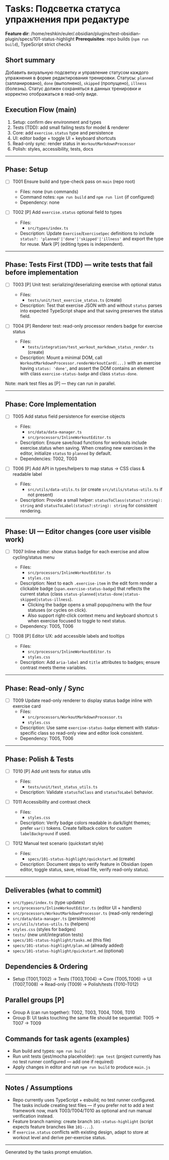 # Tasks: Подсветка статуса упражнения при редактуре

**Feature dir**: /home/reshkin/euler/.obsidian/plugins/test-obsidian-plugin/specs/101-status-highlight
**Prerequisites**: repo builds (`npm run build`), TypeScript strict checks

## Short summary
Добавить визуальную подсветку и управление статусом каждого упражнения в форме редактирования тренировки. Статусы: `planned` (запланировано), `done` (выполнено), `skipped` (пропущено), `illness` (болезнь). Статус должен сохраняться в данных тренировки и корректно отображаться в read-only виде.

## Execution Flow (main)
1. Setup: confirm dev environment and types
2. Tests (TDD): add small failing tests for model & renderer
3. Core: add `exercise.status` type and persistence
4. UI: editor badge + toggle UI + keyboard shortcuts
5. Read-only sync: render status in `WorkoutMarkdownProcessor`
6. Polish: styles, accessibility, tests, docs

---

## Phase: Setup
- [ ] T001 Ensure build and type-check pass on `main` (repo root)
  - Files: none (run commands)
  - Command notes: `npm run build` and `npm run lint` (if configured)
  - Dependency: none

- [ ] T002 [P] Add `exercise.status` optional field to types
  - Files:
    - `src/types/index.ts`
  - Description: Update `Exercise`/`ExerciseSpec` definitions to include `status?: 'planned'|'done'|'skipped'|'illness'` and export the type for reuse. Mark [P] (editing types is independent).

---

## Phase: Tests First (TDD) — write tests that fail before implementation
- [ ] T003 [P] Unit test: serializing/deserializing exercise with optional status
  - Files:
    - `tests/unit/test_exercise_status.ts` (create)
  - Description: Test that exercise JSON with and without `status` parses into expected TypeScript shape and that saving preserves the status field.

- [ ] T004 [P] Renderer test: read-only processor renders badge for exercise status
  - Files:
    - `tests/integration/test_workout_markdown_status_render.ts` (create)
  - Description: Mount a minimal DOM, call `WorkoutMarkdownProcessor.renderWorkoutCard(...)` with an exercise having `status: 'done'`, and assert the DOM contains an element with class `exercise-status-badge` and class `status-done`.

Note: mark test files as [P] — they can run in parallel.

---

## Phase: Core Implementation
- [ ] T005 Add status field persistence for exercise objects
  - Files:
    - `src/data/data-manager.ts`
    - `src/processors/InlineWorkoutEditor.ts`
  - Description: Ensure save/load functions for workouts include exercise.status when saving. When creating new exercises in the editor, initialize `status` to `planned` by default.
  - Dependencies: T002, T003

- [ ] T006 [P] Add API in types/helpers to map status → CSS class & readable label
  - Files:
    - `src/utils/data-utils.ts` (or create `src/utils/status-utils.ts` if not present)
  - Description: Provide a small helper: `statusToClass(status?:string): string` and `statusToLabel(status?:string): string` for consistent rendering.

---

## Phase: UI — Editor changes (core user visible work)
- [ ] T007 Inline editor: show status badge for each exercise and allow cycling/status menu
  - Files:
    - `src/processors/InlineWorkoutEditor.ts`
    - `styles.css`
  - Description: Next to each `.exercise-item` in the edit form render a clickable badge (`span.exercise-status-badge`) that reflects the current status (class `status-planned|status-done|status-skipped|status-illness`).
    - Clicking the badge opens a small popup/menu with the four statuses (or cycles on click).
    - Also support right-click context menu and keyboard shortcut `S` when exercise focused to toggle to next status.
  - Dependency: T005, T006

- [ ] T008 [P] Editor UX: add accessible labels and tooltips
  - Files:
    - `src/processors/InlineWorkoutEditor.ts`
    - `styles.css`
  - Description: Add `aria-label` and `title` attributes to badges; ensure contrast meets theme variables.

---

## Phase: Read-only / Sync
- [ ] T009 Update read-only renderer to display status badge inline with exercise card
  - Files:
    - `src/processors/WorkoutMarkdownProcessor.ts`
    - `styles.css`
  - Description: Use same `exercise-status-badge` element with status-specific class so read-only view and editor look consistent.
  - Dependency: T005, T006

---

## Phase: Polish & Tests
- [ ] T010 [P] Add unit tests for status utils
  - Files:
    - `tests/unit/test_status_utils.ts`
  - Description: Validate `statusToClass` and `statusToLabel` behavior.

- [ ] T011 Accessibility and contrast check
  - Files:
    - `styles.css`
  - Description: Verify badge colors readable in dark/light themes; prefer `var()` tokens. Create fallback colors for custom `labelBackground` if used.

- [ ] T012 Manual test scenario (quickstart style)
  - Files:
    - `specs/101-status-highlight/quickstart.md` (create)
  - Description: Document steps to verify feature in Obsidian (open editor, toggle status, save, reload file, verify read-only status).

---

## Deliverables (what to commit)
- `src/types/index.ts` (type updates)
- `src/processors/InlineWorkoutEditor.ts` (editor UI + handlers)
- `src/processors/WorkoutMarkdownProcessor.ts` (read-only rendering)
- `src/data/data-manager.ts` (persistence)
- `src/utils/status-utils.ts` (helpers)
- `styles.css` (styles for badges)
- `tests/` (new unit/integration tests)
- `specs/101-status-highlight/tasks.md` (this file)
- `specs/101-status-highlight/plan.md` (already added)
- `specs/101-status-highlight/quickstart.md` (optional)

## Dependencies & Ordering
- Setup (T001,T002) → Tests (T003,T004) → Core (T005,T006) → UI (T007,T008) → Read-only (T009) → Polish/tests (T010-T012)

## Parallel groups [P]
- Group A (can run together): T002, T003, T004, T006, T010
- Group B: UI tasks touching the same file should be sequential: T005 → T007 → T009

## Commands for task agents (examples)
- Run build and types: `npm run build`
- Run unit tests (jest/mocha placeholder): `npm test` (project currently has no test runner configured — add one if required)
- Apply changes in editor and run `npm run build` to produce `main.js`

---

## Notes / Assumptions
- Repo currently uses TypeScript + esbuild; no test runner configured. The tasks include creating test files — if you prefer not to add a test framework now, mark T003/T004/T010 as optional and run manual verification instead.
- Feature branch naming: create branch `101-status-highlight` (script expects feature branches like `101-...`).
- If `exercise.status` conflicts with existing design, adapt to store at workout level and derive per-exercise status.


---

Generated by the tasks prompt emulation.
